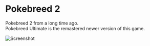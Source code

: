 # Pokebreed 2
Pokebreed 2 from a long time ago.  
Pokebreed Ultimate is the remastered newer version of this game.

![Screenshot](https://github.com/timeblade0/pokebreed_2/blob/main/screenshot.png)
